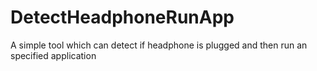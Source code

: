 # DetectHeadphoneRunApp
A simple tool which can detect if headphone is plugged and then run an specified application
